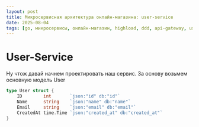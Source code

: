 ```yaml
---
layout: post
title: Микросервисная архитектура онлайн-магазина: user-service
date: 2025-08-04
tags: [go, микросервисы, онлайн-магазин, highload, ddd, api-gateway, user-service]
---
```


# User-Service
Ну чтож давай начнем проектировать наш сервис.
За основу возьмем основную модель User
```go
type User struct {
	ID        int       `json:"id" db:"id"`
	Name      string    `json:"name" db:"name"`
	Email     string    `json:"email" db:"email"`
	CreatedAt time.Time `json:"created_at" db:"created_at"`
}
```

